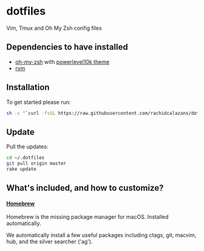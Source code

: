 # dotfiles
Vim, Tmux and Oh My Zsh config files

## Dependencies to have installed

- [oh-my-zsh](https://ohmyz.sh/#install) with [powerlevel10k theme](https://github.com/romkatv/powerlevel10k#oh-my-zsh)
- [rvm](https://rvm.io/rvm/install)


## Installation

To get started please run:

```bash
sh -c "`curl -fsSL https://raw.githubusercontent.com/rachidcalazans/dotfiles/main/install.sh`"
```

## Update

Pull the updates:

```bash
cd ~/.dotfiles
git pull origin master
rake update
```

## What's included, and how to customize?

#### [Homebrew](https://brew.sh/index_pt-br)

Homebrew is the missing package manager for macOS. Installed automatically.

We automatically install a few useful packages including ctags, git, macvim, hub, and the silver searcher ('ag').
